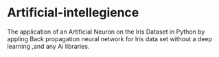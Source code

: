 # Artificial-intellegience
The application of an Artificial Neuron on the Iris Dataset in Python by appling Back propagation neural network for Iris data set without a deep learning  ,and any Ai libraries. 
